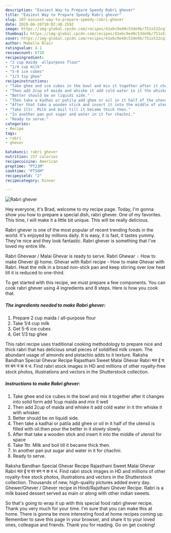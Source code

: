 ```yaml
---
description: "Easiest Way to Prepare Speedy Rabri ghever"
title: "Easiest Way to Prepare Speedy Rabri ghever"
slug: 207-easiest-way-to-prepare-speedy-rabri-ghever
date: 2020-06-26T10:02:48.259Z
image: https://img-global.cpcdn.com/recipes/41ebc9e40c53de9b/751x532cq70/rabri-ghever-recipe-main-photo.jpg
thumbnail: https://img-global.cpcdn.com/recipes/41ebc9e40c53de9b/751x532cq70/rabri-ghever-recipe-main-photo.jpg
cover: https://img-global.cpcdn.com/recipes/41ebc9e40c53de9b/751x532cq70/rabri-ghever-recipe-main-photo.jpg
author: Mabelle Blair
ratingvalue: 4.1
reviewcount: 6720
recipeingredient:
- "2 cup maida  allpurpose flour"
- "1/4 cup milk"
- "5-6 ice cubes"
- "1/3 tsp ghee"
recipeinstructions:
- "Take ghee and ice cubes in the bowl and mix it together after it changes into solid form add 1cup maida and mix it well"
- "Then add 2cup of maida and whiske it add cold water in it thn whiske it with whisker."
- "Better should be on liquidi side."
- "Then take a kadhai or patila add ghee or oil in it half of the utensil is filled with oil.then pour the better in it slowly slowly."
- "After that take a wooden stick and insert it into the middle of utensil for space"
- "Take 1ltr. Milk and boil till it became thick then."
- "In another pan put sugar and water in it for chachni."
- "Ready to serve."
categories:
- Recipe
tags:
- rabri
- ghever

katakunci: rabri ghever 
nutrition: 257 calories
recipecuisine: American
preptime: "PT23M"
cooktime: "PT56M"
recipeyield: "2"
recipecategory: Dinner

---
```



![Rabri ghever](https://img-global.cpcdn.com/recipes/41ebc9e40c53de9b/751x532cq70/rabri-ghever-recipe-main-photo.jpg)

Hey everyone, it's Brad, welcome to my recipe page. Today, I'm gonna show you how to prepare a special dish, rabri ghever. One of my favorites. This time, I will make it a little bit unique. This will be really delicious.

Rabri ghever is one of the most popular of recent trending foods in the world. It's enjoyed by millions daily. It is easy, it is fast, it tastes yummy. They're nice and they look fantastic. Rabri ghever is something that I've loved my entire life.

Rabri Ghevwar / Malai Ghevar is ready to serve. Rabri Ghewar । How to make Ghever @ home. Ghevar with Rabri recipe - How to make Ghevar with Rabri. Heat the milk in a broad non-stick pan and keep stirring over low heat till it is reduced to one-third.


To get started with this recipe, we must prepare a few components. You can cook rabri ghever using 4 ingredients and 8 steps. Here is how you cook that.

<!--inarticleads1-->

##### The ingredients needed to make Rabri ghever:

1. Prepare 2 cup maida / all-purpose flour
1. Take 1/4 cup milk
1. Get 5-6 ice cubes
1. Get 1/3 tsp ghee


This rabri recipe uses traditional cooking methodology to prepare nice and thick rabri that has delicious small pieces of solidified milk cream. The abundant usage of almonds and pistachio adds to it texture. Raksha Bandhan Special Ghevar Recipe Rajasthani Sweet Malai Ghevar Rabri मल ई घ वर बन न क व ध. Find rabri stock images in HD and millions of other royalty-free stock photos, illustrations and vectors in the Shutterstock collection. 

<!--inarticleads2-->

##### Instructions to make Rabri ghever:

1. Take ghee and ice cubes in the bowl and mix it together after it changes into solid form add 1cup maida and mix it well
1. Then add 2cup of maida and whiske it add cold water in it thn whiske it with whisker.
1. Better should be on liquidi side.
1. Then take a kadhai or patila add ghee or oil in it half of the utensil is filled with oil.then pour the better in it slowly slowly.
1. After that take a wooden stick and insert it into the middle of utensil for space
1. Take 1ltr. Milk and boil till it became thick then.
1. In another pan put sugar and water in it for chachni.
1. Ready to serve.


Raksha Bandhan Special Ghevar Recipe Rajasthani Sweet Malai Ghevar Rabri मल ई घ वर बन न क व ध. Find rabri stock images in HD and millions of other royalty-free stock photos, illustrations and vectors in the Shutterstock collection. Thousands of new, high-quality pictures added every day. Ghewer/Ghever / Ghever recipe in Hindi/Rajsthani Ghever Recipe. Rabri is a milk based dessert served as main or along with other indian sweets. 

So that's going to wrap it up with this special food rabri ghever recipe. Thank you very much for your time. I'm sure that you can make this at home. There is gonna be more interesting food at home recipes coming up. Remember to save this page in your browser, and share it to your loved ones, colleague and friends. Thank you for reading. Go on get cooking!
